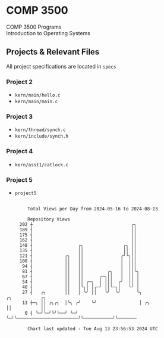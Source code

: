 # COMP 3500
COMP 3500 Programs  
Introduction to Operating Systems  
## Projects & Relevant Files
All project specifications are located in `specs`
### Project 2
- `kern/main/hello.c`
- `kern/main/main.c`
### Project 3
- `kern/thread/synch.c`
- `kern/include/synch.h`
### Project 4
- `kern/asst1/catlock.c`
### Project 5
- `project5`

```

        Total Views per Day from 2024-05-16 to 2024-08-13

        Repository Views
     202 ┼                                     ╭╮
     189 ┤                                     ││
     175 ┤                                     ││
     162 ┤                                     ││
     148 ┤                 ╭╮               ╭╮ ││
     135 ┤                 ││               ││ ││
     121 ┤            ╭╮   ││              ╭╯╰╮││
     108 ┤            ││   ││              │  │││
      94 ┤            ││   ││              │  │││
      81 ┤            ││   ││         ╭╮   │  ││╰╮
      67 ┤            ││   ││      ╭─╮││   │  ││ │
      54 ┤            ││   ││ ╭─╮  │ │││  ╭╯  ││ │
      40 ┤            ││   │╰╮│ │╭─╯ ││╰─╮│   ╰╯ │
      27 ┤   ╭╮       ││   │ ╰╯ ││   ╰╯  ╰╯      ╰╮                          ╭╮           ╭╮
      13 ┼─╮ ││ ╭╮╭╮  │╰╮ ╭╯    ╰╯                │ ╭╮                       ││           ││
       0 ┤ ╰─╯╰─╯╰╯╰──╯ ╰─╯                       ╰─╯╰───────────────────────╯╰───────────╯╰───────

        Chart last updated - Tue Aug 13 23:56:53 2024 UTC
        
```
